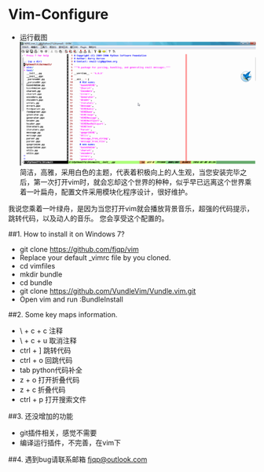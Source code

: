 # Vim-Configure
* 运行截图
![image](https://github.com/fjqp/Vim-Configure/blob/master/images/1.gif)
简洁，高雅，采用白色的主题，代表着积极向上的人生观，当您安装完毕之后，第一次打开vim时，就会忘却这个世界的种种，似乎早已远离这个世界乘着一叶扁舟，配置文件采用模块化程序设计，很好维护。

我说您乘着一叶绿舟，是因为当您打开vim就会播放背景音乐，超强的代码提示，跳转代码，以及动人的音乐。
您会享受这个配置的。

##1. How to install it on Windows 7?
* git clone https://github.com/fjqp/vim 
* Replace your default _vimrc file by you cloned.
* cd vimfiles 
* mkdir bundle
* cd bundle
* git clone https://github.com/VundleVim/Vundle.vim.git
* Open vim and run :BundleInstall

##2. Some key maps information.
* \ + c + c 注释
* \ + c + u 取消注释
* ctrl + ]    跳转代码
* ctrl + o   回跳代码
* tab   python代码补全
* z + o    打开折叠代码
* z + c    折叠代码
* ctrl + p    打开搜索文件
 
##3. 还没增加的功能
* git插件相关，感觉不需要
* 编译运行插件，不完善，在vim下

##4. 遇到bug请联系邮箱
fjqp@outlook.com
